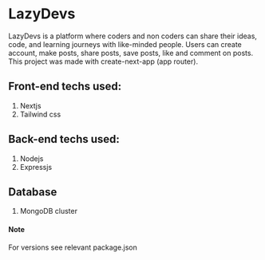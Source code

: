 # LazyDevs

LazyDevs is a platform where coders and non coders can share their ideas, code, and learning journeys with like-minded people. Users can create account, make posts, share posts, save posts,
like and comment on posts. This project was made with create-next-app (app router).

## Front-end techs used:
1. Nextjs
2. Tailwind css

## Back-end techs used:
1. Nodejs
2. Expressjs


## Database
1. MongoDB cluster

#### Note
For versions see relevant package.json
